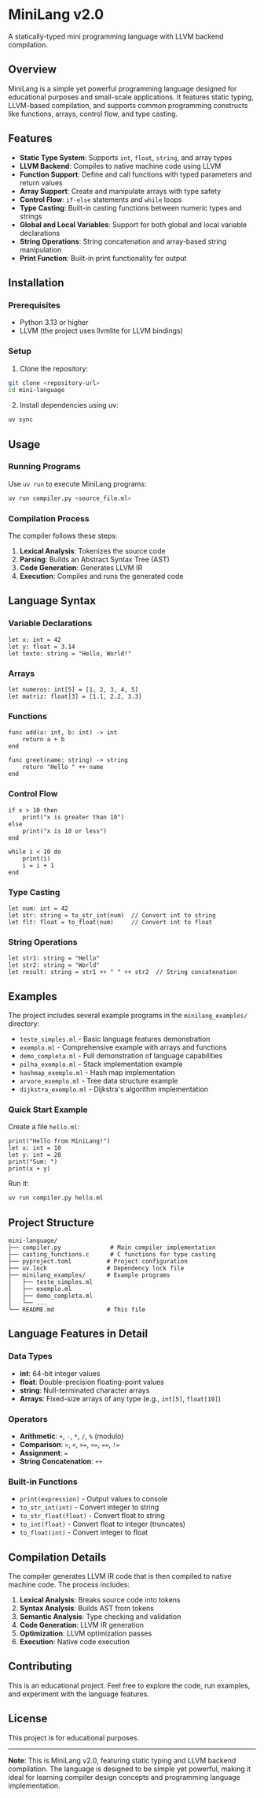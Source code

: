 # MiniLang v2.0

A statically-typed mini programming language with LLVM backend compilation.

## Overview

MiniLang is a simple yet powerful programming language designed for educational purposes and small-scale applications. It features static typing, LLVM-based compilation, and supports common programming constructs like functions, arrays, control flow, and type casting.

## Features

- **Static Type System**: Supports `int`, `float`, `string`, and array types
- **LLVM Backend**: Compiles to native machine code using LLVM
- **Function Support**: Define and call functions with typed parameters and return values
- **Array Support**: Create and manipulate arrays with type safety
- **Control Flow**: `if-else` statements and `while` loops
- **Type Casting**: Built-in casting functions between numeric types and strings
- **Global and Local Variables**: Support for both global and local variable declarations
- **String Operations**: String concatenation and array-based string manipulation
- **Print Function**: Built-in print functionality for output

## Installation

### Prerequisites

- Python 3.13 or higher
- LLVM (the project uses llvmlite for LLVM bindings)

### Setup

1. Clone the repository:
```bash
git clone <repository-url>
cd mini-language
```

2. Install dependencies using uv:
```bash
uv sync
```

## Usage

### Running Programs

Use `uv run` to execute MiniLang programs:

```bash
uv run compiler.py <source_file.ml>
```

### Compilation Process

The compiler follows these steps:
1. **Lexical Analysis**: Tokenizes the source code
2. **Parsing**: Builds an Abstract Syntax Tree (AST)
3. **Code Generation**: Generates LLVM IR
4. **Execution**: Compiles and runs the generated code

## Language Syntax

### Variable Declarations

```minilang
let x: int = 42
let y: float = 3.14
let texto: string = "Hello, World!"
```

### Arrays

```minilang
let numeros: int[5] = [1, 2, 3, 4, 5]
let matriz: float[3] = [1.1, 2.2, 3.3]
```

### Functions

```minilang
func add(a: int, b: int) -> int
    return a + b
end

func greet(name: string) -> string
    return "Hello " ++ name
end
```

### Control Flow

```minilang
if x > 10 then
    print("x is greater than 10")
else
    print("x is 10 or less")
end

while i < 10 do
    print(i)
    i = i + 1
end
```

### Type Casting

```minilang
let num: int = 42
let str: string = to_str_int(num)  // Convert int to string
let flt: float = to_float(num)     // Convert int to float
```

### String Operations

```minilang
let str1: string = "Hello"
let str2: string = "World"
let result: string = str1 ++ " " ++ str2  // String concatenation
```

## Examples

The project includes several example programs in the `minilang_examples/` directory:

- `teste_simples.ml` - Basic language features demonstration
- `exemplo.ml` - Comprehensive example with arrays and functions
- `demo_completa.ml` - Full demonstration of language capabilities
- `pilha_exemplo.ml` - Stack implementation example
- `hashmap_exemplo.ml` - Hash map implementation
- `arvore_exemplo.ml` - Tree data structure example
- `dijkstra_exemplo.ml` - Dijkstra's algorithm implementation

### Quick Start Example

Create a file `hello.ml`:

```minilang
print("Hello from MiniLang!")
let x: int = 10
let y: int = 20
print("Sum: ")
print(x + y)
```

Run it:
```bash
uv run compiler.py hello.ml
```

## Project Structure

```
mini-language/
├── compiler.py              # Main compiler implementation
├── casting_functions.c      # C functions for type casting
├── pyproject.toml          # Project configuration
├── uv.lock                 # Dependency lock file
├── minilang_examples/      # Example programs
│   ├── teste_simples.ml
│   ├── exemplo.ml
│   ├── demo_completa.ml
│   └── ...
└── README.md               # This file
```

## Language Features in Detail

### Data Types

- **int**: 64-bit integer values
- **float**: Double-precision floating-point values
- **string**: Null-terminated character arrays
- **Arrays**: Fixed-size arrays of any type (e.g., `int[5]`, `float[10]`)

### Operators

- **Arithmetic**: `+`, `-`, `*`, `/`, `%` (modulo)
- **Comparison**: `>`, `<`, `>=`, `<=`, `==`, `!=`
- **Assignment**: `=`
- **String Concatenation**: `++`

### Built-in Functions

- `print(expression)` - Output values to console
- `to_str_int(int)` - Convert integer to string
- `to_str_float(float)` - Convert float to string
- `to_int(float)` - Convert float to integer (truncates)
- `to_float(int)` - Convert integer to float

## Compilation Details

The compiler generates LLVM IR code that is then compiled to native machine code. The process includes:

1. **Lexical Analysis**: Breaks source code into tokens
2. **Syntax Analysis**: Builds AST from tokens
3. **Semantic Analysis**: Type checking and validation
4. **Code Generation**: LLVM IR generation
5. **Optimization**: LLVM optimization passes
6. **Execution**: Native code execution

## Contributing

This is an educational project. Feel free to explore the code, run examples, and experiment with the language features.

## License

This project is for educational purposes.

---

**Note**: This is MiniLang v2.0, featuring static typing and LLVM backend compilation. The language is designed to be simple yet powerful, making it ideal for learning compiler design concepts and programming language implementation.
